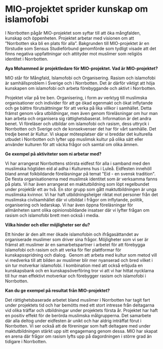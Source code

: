 # MIO-projektet sprider kunskap om islamofobi

I Norrbotten pågår MIO\-projektet som syftar till att öka mångfalden, kunskap och öppenheten. Projektet arbetar med visionen om att ”Norrbotten ska bli en plats för alla”. Bakgrunden till MIO\-projektet är en förstudie som Sensus Studieförbund genomförde som tydligt visade att det finns negativa uppfattningar och attityder mot muslimer som religiös identitet i Norrbotten.


**Aya Mohammed är projektledare för MIO\-projektet. Vad är MIO\-projektet?**

MIO står för Mångfald, Islamofobi och Organisering. Rasism och islamofobi är samhällsproblem i Sverige och i Norrbotten. Det är därför viktigt att höja kunskapen om islamofobi och arbeta förebyggande och aktivt i Norrbotten.

Projektet vilar på tre ben. Organisering, i form av verktyg till muslimska organisationer och individer för att ge ökad egenmakt och ökat inflytande och ge bättre förutsättningar för att verka på lika villkor i samhället. Detta främst genom våra utbildningar, men även genom föreläsningar om hur man kan arbeta och organisera sig rättighetsbaserat. Information är det andra benet. Vi föreläser och utbildar om islamofobi och rasism, dess uttryck i Norrbotten och Sverige och de konsekvenser det har för vårt samhälle. Det tredje benet är Kultur. Vi skapar mötesplatser där vi breddar det kulturella utbudet i Norrbotten och lyfter upp muslimsk kultur på olika sätt eller använder kulturen för att väcka frågor och samtal om olika ämnen.

**Ge exempel på aktiviteter som ni arbetar med?**

Vi har arrangerat Norrbottens största eidfest för alla i samband med den muslimska högtiden eid al adha i Kulturens hus i Luleå. Eidfesten innehöll bland annat folkbildande föreläsningar på temat "Eid \- en svensk tradition". De flesta organisationerna med muslimsk identitet som är verksamma fanns på plats. Vi har även arrangerat en maktutbildning som löpt regelbundet under projektår ett av två. En stor grupp som gått maktutbildningen är unga muslimska kvinnor. Vi har haft utbildningshelger riktat mot personer från det muslimska civilsamhället där vi utbildat i frågor om inflytande, politik, organisering och ledarskap. Vi har även öppna föreläsningar för allmänheten samt olika opinionsbildande insatser där vi lyfter frågan om rasism och islamofobi brett men också i media.

**Vilka hinder och eller möjligheter ser du?**

Ett hinder är den allt mer ökade islamofobin och ifrågasättandet av organiserade muslimer som driver sina frågor. Möjligheter som vi ser är främst att muslimer är en samarbetspartner i arbetet för att förebygga islamofobi och rasism och att verka för fler plattformar för kunskapsspridning och dialog.  Genom att arbeta med kultur som metod vill vi medverka till att bilden av muslimer blir mer nyanserad och bred vilket i sin tur motverkar islamofobi. I kombination med att också erbjuda en kunskapsbank och en kunskapsöverföring tror vi att vi har hittat nycklarna till hur man effektivt motverkar och förebygger rasism och islamofobi i Norrbotten.

**Kan du ge exempel på resultat från MIO\-projektet?**

Det rättighetsbaserade arbetet bland muslimer i Norrbotten har tagit fart under projektets tid och har bemötts med ett stort intresse från deltagarna vid olika träffar och utbildningar under projektets första år. Projektet har haft en positiv effekt för de berörda muslimska målgrupperna. Det samarbete där alla deltog under eidfesten är unikt och har aldrig inträffat förut i Norrbotten. Vi ser också att de föreningar som haft deltagare med under maktutbildningen stärkt upp sitt engagemang genom dessa. MIO har skapat en arena där frågor om rasism lyfts upp på dagordningen i större grad än tidigare i Norrbotten.

